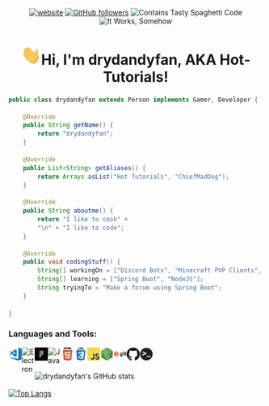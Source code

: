 <div align="center">

[![website](https://img.shields.io/website?logo=google-chrome&logoColor=white&down_color=red&down_message=offline&label=drydandyfan&style=for-the-badge&up_message=online&url=https%3A%2F%2Fdrydandyfan.ga)](https://drydandyfan.ga/)
[![GitHub followers](https://img.shields.io/github/followers/Hot-Tutorials?logo=github&style=for-the-badge&logoColor=white)](https://github.com/Hot-Tutorials)
![Contains Tasty Spaghetti Code](https://img.shields.io/static/v1?label=Contains&message=Tasty%20Spaghetti%20Code&color=yellow&style=for-the-badge&logo=visual-studio-code&logoColor=white)
![It Works, Somehow](https://img.shields.io/static/v1?label=It%20Works&message=Somehow&color=green&style=for-the-badge&logo=broadcom&logoColor=white)
<h1 align="center"><img src="images/Hi.gif" width="40px" />Hi, I'm drydandyfan, AKA Hot-Tutorials!</h1>
</div>

```java
public class drydandyfan extends Person implements Gamer, Developer {

	@Override
	public String getName() {
		return "drydandyfan";
	}
	
	@Override
	public List<String> getAliases() {
		return Arrays.asList("Hot Tutorials", "ChiefMadDog");
	}

	@Override
	public String aboutme() {
		return "I like to cook" +
		"\n" + "I like to code";
	}
    
	@Override
	public void codingStuff() {
		String[] workingOn = ["Discord Bots", "Minecraft PVP Clients", "Websites"];
		String[] learning = ["Spring Boot", "NodeJS"];
		String tryingTo = "Make a forum using Spring Boot";
	}
	
}
```
### Languages and Tools:

<img align="left" alt="Visual Studio Code" width="26px" src="https://raw.githubusercontent.com/github/explore/80688e429a7d4ef2fca1e82350fe8e3517d3494d/topics/visual-studio-code/visual-studio-code.png" />
<img align="left" alt="Electron" width="26px" src="https://upload.wikimedia.org/wikipedia/commons/thumb/9/91/Electron_Software_Framework_Logo.svg/1200px-Electron_Software_Framework_Logo.svg.png" />
<img align="left" alt="Figma" width="26px" src="https://raw.githubusercontent.com/github/explore/05d0f0dfceafd861bdf2b53559399dae7b2e2d8b/topics/figma/figma.png" />
<img align="left" alt="Java" width="26px" src="https://mpng.subpng.com/20180404/ebw/kisspng-java-programming-computer-programming-programming-coffee-jar-5ac598db779939.2171835915228991634899.jpg" /> 
<img align="left" alt="HTML5" width="26px" src="https://raw.githubusercontent.com/github/explore/80688e429a7d4ef2fca1e82350fe8e3517d3494d/topics/html/html.png" />
<img align="left" alt="CSS3" width="26px" src="https://raw.githubusercontent.com/github/explore/80688e429a7d4ef2fca1e82350fe8e3517d3494d/topics/css/css.png" />
<img align="left" alt="JavaScript" width="26px" src="https://raw.githubusercontent.com/github/explore/80688e429a7d4ef2fca1e82350fe8e3517d3494d/topics/javascript/javascript.png" />
<img align="left" alt="Node.js" width="26px" src="https://raw.githubusercontent.com/github/explore/80688e429a7d4ef2fca1e82350fe8e3517d3494d/topics/nodejs/nodejs.png" />
<img align="left" alt="Git" width="26px" src="https://raw.githubusercontent.com/github/explore/80688e429a7d4ef2fca1e82350fe8e3517d3494d/topics/git/git.png" />
<img align="left" alt="GitHub" width="26px" src="https://raw.githubusercontent.com/github/explore/78df643247d429f6cc873026c0622819ad797942/topics/github/github.png" />
<img align="left" alt="Terminal" width="26px" src="https://raw.githubusercontent.com/github/explore/80688e429a7d4ef2fca1e82350fe8e3517d3494d/topics/terminal/terminal.png" />

<br />
<br />

![drydandyfan's GitHub stats](https://github-readme-stats.vercel.app/api?username=Hot-Tutorials&show_icons=true&theme=dracula)
<br />
<br />
[![Top Langs](https://github-readme-stats.vercel.app/api/top-langs/?username=Hot-Tutorials&layout=compact)](https://github.com/Hot-Tutorials/github-readme-stats)

[website]: https://drydandyfan.ga/
